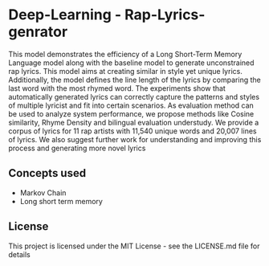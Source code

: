 # Deep-Learning - Rap-Lyrics-genrator

This model demonstrates the efficiency of a Long Short-Term Memory Language model along with the baseline model to generate unconstrained rap lyrics.  This model aims at creating similar in style yet unique lyrics. Additionally, the model defines  the line length of the lyrics by comparing the last word with the most rhymed word. The experiments show that automatically generated lyrics can correctly capture the patterns and styles of multiple lyricist and fit into certain scenarios. As evaluation method can be used to analyze system performance, we propose methods like Cosine similarity, Rhyme Density and bilingual evaluation understudy.  We provide a corpus of lyrics for 11 rap artists with 11,540 unique words and 20,007 lines of lyrics. We also suggest further work for understanding and improving this process and generating more novel lyrics


## Concepts used
- Markov Chain
- Long short term memory

## License
This project is licensed under the MIT License - see the LICENSE.md file for details
